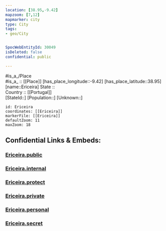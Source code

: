 ```yaml
---
location: [38.95,-9.42] 
mapzoom: [7,12] 
mapmarker: city 
type: City
tags:
- geo/City


SpocWebEntityId: 30049
isDeleted: false
confidential: public

---
```

#is_a_/Place  
#is_a_ :: [[Place]] 
[has_place_longitude::-9.42] 
[has_place_latitude::38.95] 
[name::Ericeira] 
State ::  
Country :: [[Portugal]]  
[StateId::] 
[Population::] 
[Unknown::] 


```leaflet
id: Ericeira
coordinates: [[Ericeira]] 
markerFile: [[Ericeira]] 
defaultZoom: 11 
maxZoom: 18
```


## Confidential Links & Embeds: 

### [Ericeira.public](/_public/\Earth\Continent\Europe\Europe~South\Portugal\Districts~Portugal\Lisboa\CityEriceira.public.md) 

### [Ericeira.internal](/_internal/\Earth\Continent\Europe\Europe~South\Portugal\Districts~Portugal\Lisboa\CityEriceira.internal.md) 

### [Ericeira.protect](/_protect/\Earth\Continent\Europe\Europe~South\Portugal\Districts~Portugal\Lisboa\CityEriceira.protect.md) 

### [Ericeira.private](/_private/\Earth\Continent\Europe\Europe~South\Portugal\Districts~Portugal\Lisboa\CityEriceira.private.md) 

### [Ericeira.personal](/_personal/\Earth\Continent\Europe\Europe~South\Portugal\Districts~Portugal\Lisboa\CityEriceira.personal.md) 

### [Ericeira.secret](/_secret/\Earth\Continent\Europe\Europe~South\Portugal\Districts~Portugal\Lisboa\CityEriceira.secret.md)

